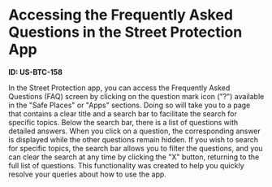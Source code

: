 # Accessing the Frequently Asked Questions in the Street Protection App

**ID: US-BTC-158**

In the Street Protection app, you can access the Frequently Asked Questions (FAQ) screen by clicking on the question mark icon ("?") available in the "Safe Places" or "Apps" sections. Doing so will take you to a page that contains a clear title and a search bar to facilitate the search for specific topics. Below the search bar, there is a list of questions with detailed answers. When you click on a question, the corresponding answer is displayed while the other questions remain hidden. If you wish to search for specific topics, the search bar allows you to filter the questions, and you can clear the search at any time by clicking the "X" button, returning to the full list of questions. This functionality was created to help you quickly resolve your queries about how to use the app.